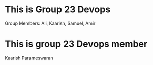 # This is Group 23 Devops

Group Members: Ali, Kaarish, Samuel, Amir
# This is group 23 Devops member

Kaarish Parameswaran
